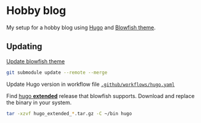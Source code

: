 # Hobby blog

My setup for a hobby blog using [Hugo](https://gohugo.io/) and [Blowfish theme](https://github.com/nunocoracao/blowfish).

## Updating

[Update blowfish theme](https://blowfish.page/docs/installation/#update-using-git)

```bash
git submodule update --remote --merge
```

Update Hugo version in workflow file [`.github/workflows/hugo.yaml`](.github/workflows/hugo.yaml#L37)

Find [hugo **extended**](https://github.com/gohugoio/hugo/releases) release that blowfish supports.
Download and replace the binary in your system.

```bash
tar -xzvf hugo_extended_*.tar.gz -C ~/bin hugo 
```
